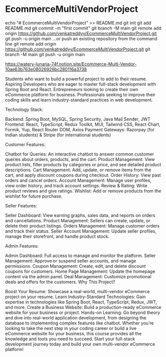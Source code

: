 # EcommerceMultiVendorProject

echo "# EcommerceMultiVendorProject" >> README.md
git init
git add README.md
git commit -m "first commit"
git branch -M main
git remote add origin https://github.com/venkatreddyy/EcommerceMultiVendorProject.git
git push -u origin main
…or push an existing repository from the command line
git remote add origin https://github.com/venkatreddyy/EcommerceMultiVendorProject.git
git branch -M main
git push -u origin main


https://watery-lunaria-74f.notion.site/Ecommerce-Multi-Vendor-10ae63b763e08026926bc280116a3738


Students who want to build a powerful project to add to their resume.
Aspiring Developers who are eager to master full-stack development with Spring Boot and React.
Entrepreneurs looking to create their own eCommerce platform for business.
Professionals seeking to improve their coding skills and learn industry-standard practices in web development.

Technology Stack:

Backend: Spring Boot, MySQL, Spring Security, Java Mail Sender, JWT
Frontend: React, TypeScript, Redux Toolkit, MUI, Tailwind CSS, React Chart, Formik, Yup, React Router DOM, Axios
Payment Gateways: Razorpay (for Indian students) & Stripe (for international students)

Customer Features:

Chatbot for Queries: An interactive chatbot to answer common customer queries about orders, products, and the cart.
Product Management: View product lists, filter products by categories or price, and see detailed product descriptions.
Cart Management: Add, update, or remove items from the cart, and apply discount coupons during checkout.
Order History: View past orders and cancel orders.
Account Management: Manage user profiles, view order history, and track account settings.
Review & Rating: Write product reviews and give ratings.
Wishlist: Add or remove products from the wishlist for future purchase.

Seller Features:

Seller Dashboard: View earning graphs, sales data, and reports on orders and cancellations.
Product Management: Sellers can create, update, or delete their product listings.
Orders Management: Manage customer orders and track their status.
Seller Account Management: Update seller profiles, manage their storefront, and handle product stock.

Admin Features:

Admin Dashboard: Full access to manage and monitor the platform.
Seller Management: Approve or suspend seller accounts, and manage permissions.
Coupon Management: Create, edit, and delete discount coupons for customers.
Home Page Management: Update the homepage content via the admin panel.
Deal Management: Customize promotional deals and offers for the customers.
Why This Project?

Boost Your Resume: Showcase a real-world, multi-vendor eCommerce project on your resume.
Learn Industry-Standard Technologies: Gain expertise in technologies like Spring Boot, React, TypeScript, Redux, JWT, and more.
Create a Business Website: Build a production-ready eCommerce website for your business or project.
Hands-on Learning: Go beyond theory and dive into real-world application development, from designing the database to implementing complex features like chatbot.
Whether you’re looking to take the next step in your coding career or build a live eCommerce website for your business, this course provides all the knowledge and tools you need to succeed. Start your full-stack development journey today and build your own multi-vendor eCommerce platform!
